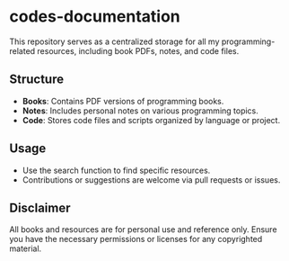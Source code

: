 # codes-documentation
This repository serves as a centralized storage for all my programming-related resources, including book PDFs, notes, and code files.

## Structure
- **Books**: Contains PDF versions of programming books.
- **Notes**: Includes personal notes on various programming topics.
- **Code**: Stores code files and scripts organized by language or project.

## Usage
- Use the search function to find specific resources.
- Contributions or suggestions are welcome via pull requests or issues.

## Disclaimer
All books and resources are for personal use and reference only. Ensure you have the necessary permissions or licenses for any copyrighted material.